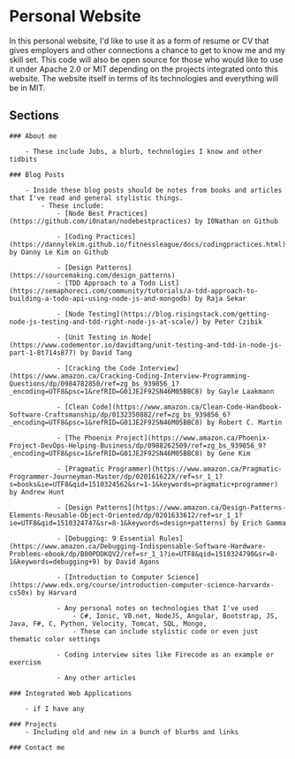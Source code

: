 # Personal Website 

In this personal website, I'd like to use it as a form of resume or CV that gives employers and other connections a chance to get to know me and my skill set. This code will also be open source for those who would like to use it under Apache 2.0 or MIT depending on the projects integrated onto this website. The website itself in terms of its technologies and everything will be in MIT. 

## Sections 
    ### About me 

        - These include Jobs, a blurb, technologies I know and other tidbits

    ### Blog Posts 

        - Inside these blog posts should be notes from books and articles that I've read and general stylistic things. 
            - These include: 
                - [Node Best Practices](https://github.com/i0natan/nodebestpractices) by I0Nathan on Github

                - [Coding Practices](https://dannylekim.github.io/fitnessleague/docs/codingpractices.html) by Danny Le Kim on Github

                - [Design Patterns](https://sourcemaking.com/design_patterns)
                - [TDD Approach to a Todo List](https://semaphoreci.com/community/tutorials/a-tdd-approach-to-building-a-todo-api-using-node-js-and-mongodb) by Raja Sekar 

                - [Node Testing](https://blog.risingstack.com/getting-node-js-testing-and-tdd-right-node-js-at-scale/) by Peter Czibik

                - [Unit Testing in Node](https://www.codementor.io/davidtang/unit-testing-and-tdd-in-node-js-part-1-8t714s877) by David Tang

                - [Cracking the Code Interview](https://www.amazon.ca/Cracking-Coding-Interview-Programming-Questions/dp/0984782850/ref=zg_bs_939856_1?_encoding=UTF8&psc=1&refRID=G01JE2F92SN46M05BBC8) by Gayle Laakmann

                - [Clean Code](https://www.amazon.ca/Clean-Code-Handbook-Software-Craftsmanship/dp/0132350882/ref=zg_bs_939856_6?_encoding=UTF8&psc=1&refRID=G01JE2F92SN46M05BBC8) by Robert C. Martin

                - [The Phoenix Project](https://www.amazon.ca/Phoenix-Project-DevOps-Helping-Business/dp/0988262509/ref=zg_bs_939856_9?_encoding=UTF8&psc=1&refRID=G01JE2F92SN46M05BBC8) by Gene Kim

                - [Pragmatic Programmer](https://www.amazon.ca/Pragmatic-Programmer-Journeyman-Master/dp/020161622X/ref=sr_1_1?s=books&ie=UTF8&qid=1510324562&sr=1-1&keywords=pragmatic+programmer) by Andrew Hunt

                - [Design Patterns](https://www.amazon.ca/Design-Patterns-Elements-Reusable-Object-Oriented/dp/0201633612/ref=sr_1_1?ie=UTF8&qid=1510324747&sr=8-1&keywords=design+patterns) by Erich Gamma

                - [Debugging: 9 Essential Rules](https://www.amazon.ca/Debugging-Indispensable-Software-Hardware-Problems-ebook/dp/B00PDDKQV2/ref=sr_1_1?ie=UTF8&qid=1510324790&sr=8-1&keywords=debugging+9) by David Agans

                - [Introduction to Computer Science](https://www.edx.org/course/introduction-computer-science-harvardx-cs50x) by Harvard

                - Any personal notes on technologies that I've used 
                    - C#, Ionic, VB.net, NodeJS, Angular, Bootstrap, JS, Java, F#, C, Python, Velocity, Tomcat, SQL, Mongo, 
                    - These can include stylistic code or even just thematic color settings

                - Coding interview sites like Firecode as an example or exercism

                - Any other articles

    ### Integrated Web Applications 

        - if I have any 

    ### Projects 
        - Including old and new in a bunch of blurbs and links 

    ### Contact me 



